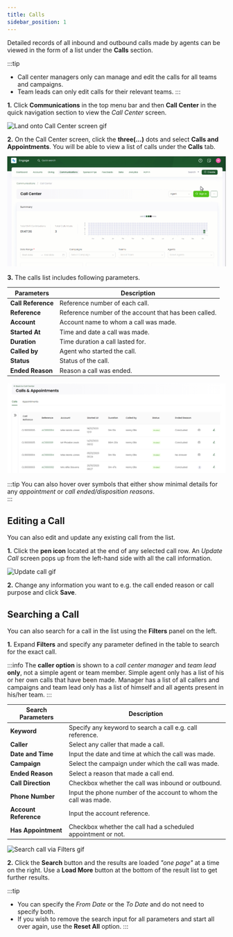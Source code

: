 ```yaml
---
title: Calls
sidebar_position: 1
---
```


Detailed records of all inbound and outbound calls made by agents can be viewed in the form of a list under the **Calls** section.

:::tip
- Call center managers only can manage and edit the calls for all teams and campaigns.
- Team leads can only edit calls for their relevant teams.
:::

**1.** Click **Communications** in the top menu bar and then **Call Center** in the quick navigation section to view the *Call Center* screen.

![Land onto Call Center screen gif](./land-onto-callcenter-screen.gif)

**2.** On the Call Center screen, click the **three(...)** dots and select **Calls and Appointments**. You will be able to view a list of calls under the **Calls** tab.

![Land onto calls screen gif](./land-onto-calls-screen.gif)

**3.** The calls list includes following parameters.

| Parameters | Description |
| ---------- | ----------- |
| **Call Reference** | Reference number of each call. |
| **Reference** | Reference number of the account that has been called. |
| **Account** | Account name to whom a call was made. |
| **Started At** | Time and date a call was made. |
| **Duration** | Time duration a call lasted for. |
| **Called by** | Agent who started the call. |
| **Status** | Status of the call. |
| **Ended Reason** | Reason a call was ended. |

![Calls list](./calls-list.png)

:::tip
You can also hover over symbols that either show minimal details for any *appointment* or *call ended/disposition reasons*.  
:::

## Editing a Call

You can also edit and update any existing call from the list. 

**1.** Click the **pen icon** located at the end of any selected call row. An *Update Call* screen pops up from the left-hand side with all the call information.

![Update call gif](./update-call.gif)

**2.** Change any information you want to e.g. the call ended reason or call purpose and click **Save**.

## Searching a Call

You can also search for a call in the list using the **Filters** panel on the left. 

**1.** Expand **Filters** and specify any parameter defined in the table to search for the exact call.

:::info
The **caller option** is shown to a *call center manager* and *team lead* **only**, not a simple agent or team member. Simple agent only has a list of his or her own calls that have been made. Manager has a list of all callers and campaigns and team lead only has a list of himself and all agents present in his/her team.
:::

| Search Parameters | Description |
| ----------------- | ----------- |
| **Keyword** | Specify any keyword to search a call e.g. call reference. |
| **Caller** | Select any caller that made a call. |
| **Date and Time** | Input the date and time at which the call was made. | 
| **Campaign** | Select the campaign under which the call was made. | 
| **Ended Reason** | Select a reason that made a call end. | 
| **Call Direction** | Checkbox whether the call was inbound or outbound. |
| **Phone Number** | Input the phone number of the account to whom the call was made. |
| **Account Reference** | Input the account reference. |
| **Has Appointment** | Checkbox whether the call had a scheduled appointment or not. | 

![Search call via Filters gif](./search-call-via-filters.gif)

**2.** Click the **Search** button and the results are loaded *"one page"* at a time on the right. Use a **Load More** button at the bottom of the result list to get further results.

:::tip
- You can specify the *From Date* or the *To Date* and do not need to specify both. 
- If you wish to remove the search input for all parameters and start all over again, use the **Reset All** option. 
:::